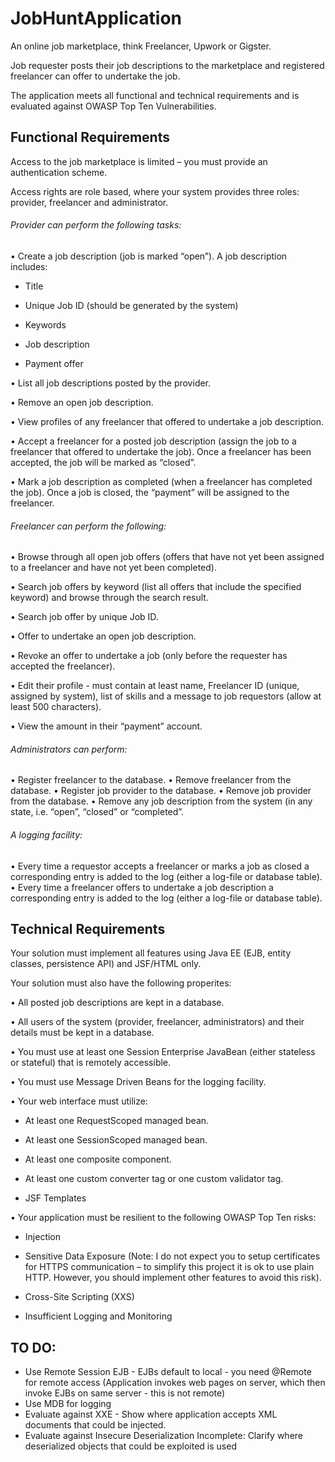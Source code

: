 # JobHuntApplication
An online job marketplace, think Freelancer, Upwork or Gigster. 

Job requester posts their job descriptions to the marketplace and registered freelancer can offer to undertake the job. 

The application meets all functional and technical requirements and is evaluated against OWASP Top Ten Vulnerabilities.

## Functional Requirements
Access to the job marketplace is limited – you must provide an authentication scheme. 

Access rights are role based, where your system provides three roles: provider, freelancer and administrator.

###### Provider can perform the following tasks:
• Create a job description (job is marked “open”). A job description includes:

- Title

- Unique Job ID (should be generated by the system)

- Keywords

- Job description

- Payment offer

• List all job descriptions posted by the provider.

• Remove an open job description.

• View profiles of any freelancer that offered to undertake a job description.

• Accept a freelancer for a posted job description (assign the job to a freelancer that offered
to undertake the job). Once a freelancer has been accepted, the job will be marked as “closed”.

• Mark a job description as completed (when a freelancer has completed the job). Once a
job is closed, the “payment” will be assigned to the freelancer.

###### Freelancer can perform the following:

• Browse through all open job offers (offers that have not yet been assigned to a freelancer
and have not yet been completed).

• Search job offers by keyword (list all offers that include the specified keyword) and browse
through the search result.

• Search job offer by unique Job ID.

• Offer to undertake an open job description.

• Revoke an offer to undertake a job (only before the requester has accepted the
freelancer).

• Edit their profile - must contain at least name, Freelancer ID (unique, assigned by system),
list of skills and a message to job requestors (allow at least 500 characters).

• View the amount in their “payment” account.

###### Administrators can perform:
• Register freelancer to the database.
• Remove freelancer from the database.
• Register job provider to the database.
• Remove job provider from the database.
• Remove any job description from the system (in any state, i.e. “open”, “closed” or “completed”.

###### A logging facility:
• Every time a requestor accepts a freelancer or marks a job as closed a corresponding entry
is added to the log (either a log-file or database table).
• Every time a freelancer offers to undertake a job description a corresponding entry is
added to the log (either a log-file or database table).

## Technical Requirements
Your solution must implement all features using Java EE (EJB, entity classes, persistence API) and JSF/HTML only. 

Your solution must also have the following properites:

• All posted job descriptions are kept in a database.

• All users of the system (provider, freelancer, administrators) and their details must be kept in a database.

• You must use at least one Session Enterprise JavaBean (either stateless or stateful) that is remotely accessible.

• You must use Message Driven Beans for the logging facility.

• Your web interface must utilize:

- At least one RequestScoped managed bean.

- At least one SessionScoped managed bean.

- At least one composite component.

- At least one custom converter tag or one custom validator tag.

- JSF Templates

• Your application must be resilient to the following OWASP Top Ten risks:

- Injection

- Sensitive Data Exposure (Note: I do not expect you to setup certificates for HTTPS communication – 
to simplify this project it is ok to use plain HTTP. 
However, you should implement other features to avoid this risk).

- Cross-Site Scripting (XXS)

- Insufficient Logging and Monitoring

## TO DO:
- Use Remote Session EJB - EJBs default to local - you need @Remote for remote access 
  (Application invokes web pages on server, which then invoke EJBs on same server - this is not remote)
- Use MDB for logging
- Evaluate against XXE - Show where application accepts XML documents that could be injected.
- Evaluate against Insecure Deserialization Incomplete: Clarify where deserialized objects that could be exploited is used

